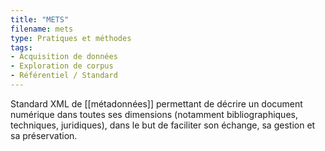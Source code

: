 ```yaml
---
title: "METS"
filename: mets
type: Pratiques et méthodes
tags:
- Acquisition de données
- Exploration de corpus
- Référentiel / Standard
---
```


Standard XML de [[métadonnées]] permettant de décrire un document numérique dans toutes ses dimensions (notamment bibliographiques, techniques, juridiques), dans le but de faciliter son échange, sa gestion et sa préservation.

